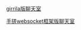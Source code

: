 [girrila版聊天室](https://github.com/L2ncE/WebSocket/tree/main/gorilla)

[手搓websocket框架版聊天室](https://github.com/L2ncE/WebSocket/tree/main/diy)

